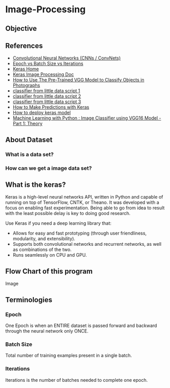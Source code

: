 # Image-Processing
## Objective


## References
* [Convolutional Neural Networks (CNNs / ConvNets)](http://cs231n.github.io/convolutional-networks/)
* [Epoch vs Batch Size vs Iterations](https://towardsdatascience.com/epoch-vs-iterations-vs-batch-size-4dfb9c7ce9c9)
* [Keras Home](https://keras.io/)
* [Keras Image Processing Doc](https://keras.io/preprocessing/image/)
* [How to Use The Pre-Trained VGG Model to Classify Objects in Photographs](https://machinelearningmastery.com/use-pre-trained-vgg-model-classify-objects-photographs/)
* [classifier from little data script 1](https://gist.github.com/fchollet/0830affa1f7f19fd47b06d4cf89ed44d)
* [classifier from little data script 2](https://gist.github.com/fchollet/f35fbc80e066a49d65f1688a7e99f069)
* [classifier from little data script 3](https://gist.github.com/fchollet/7eb39b44eb9e16e59632d25fb3119975)
* [How to Make Predictions with Keras](https://machinelearningmastery.com/how-to-make-classification-and-regression-predictions-for-deep-learning-models-in-keras/)
* [How to deploy keras model](https://www.youtube.com/watch?v=f6Bf3gl4hWY)
* [Machine Learning with Python : Image Classifier using VGG16 Model - Part 1: Theory](https://www.techkingdom.org/single-post/2017/11/07/Machine-Learning-with-Python-Image-Classifier-using-VGG16-Model---Coming-Soon)

## About Dataset
### What is a data set?
### How can we get a image data set?



## What is the keras?
Keras is a high-level neural networks API, written in Python and capable of
running on top of TensorFlow, CNTK, or Theano. It was developed with a focus
on enabling fast experimentation. Being able to go from idea to result with
the least possible delay is key to doing good research.

Use Keras if you need a deep learning library that:

* Allows for easy and fast prototyping (through user friendliness, modularity, and extensibility).
* Supports both convolutional networks and recurrent networks, as well as combinations of the two.
* Runs seamlessly on CPU and GPU.

## Flow Chart of this program
Image

## Terminologies
### Epoch
One Epoch is when an ENTIRE dataset is passed forward and backward through the neural network only ONCE.

### Batch Size
Total number of training examples present in a single batch.

### Iterations
Iterations is the number of batches needed to complete one epoch.

##

